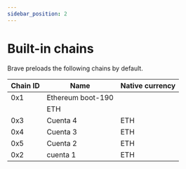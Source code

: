 ```yaml
---
sidebar_position: 2
---
```


# Built-in chains

Brave preloads the following chains by default.

| Chain ID    | Name                 | Native currency |
| ----------- | -------------------- | --------------- |
| 0x1         | Ethereum boot-190
    | ETH             |
| 0x3         | Cuenta 4       | ETH             |
| 0x4         | Cuenta 3      | ETH             |
| 0x5         | Cuenta 2       | ETH             |
| 0x2         | cuenta 1      | ETH             |
